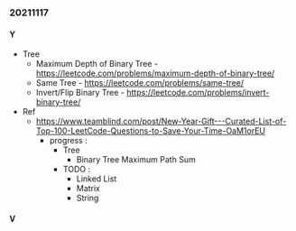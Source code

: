 ### 20211117

#### Y
- Tree
  - Maximum Depth of Binary Tree - https://leetcode.com/problems/maximum-depth-of-binary-tree/
  - Same Tree - https://leetcode.com/problems/same-tree/
  - Invert/Flip Binary Tree - https://leetcode.com/problems/invert-binary-tree/
- Ref
  - https://www.teamblind.com/post/New-Year-Gift---Curated-List-of-Top-100-LeetCode-Questions-to-Save-Your-Time-OaM1orEU
    - progress :
      - Tree
        - Binary Tree Maximum Path Sum
      - TODO :
        - Linked List
        - Matrix
        - String

#### V
